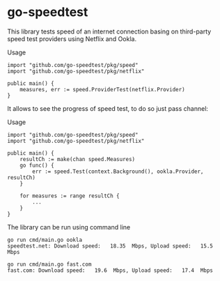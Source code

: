 # go-speedtest
This library tests speed of an internet connection basing on third-party speed test providers using Netflix and Ookla.

Usage
```
import "github.com/go-speedtest/pkg/speed"
import "github.com/go-speedtest/pkg/netflix"

public main() {
	measures, err := speed.ProviderTest(netflix.Provider)
}
```

It allows to see the progress of speed test, to do so just pass channel:

Usage
```
import "github.com/go-speedtest/pkg/speed"
import "github.com/go-speedtest/pkg/netflix"

public main() {
	resultCh := make(chan speed.Measures)
	go func() {
		err := speed.Test(context.Background(), ookla.Provider, resultCh)
	}

	for measures := range resultCh {
		...
	}
}
```

The library can be run using command line
```
go run cmd/main.go ookla
speedtest.net: Download speed:   18.35  Mbps, Upload speed:   15.5  Mbps

go run cmd/main.go fast.com
fast.com: Download speed:   19.6  Mbps, Upload speed:   17.4  Mbps
```